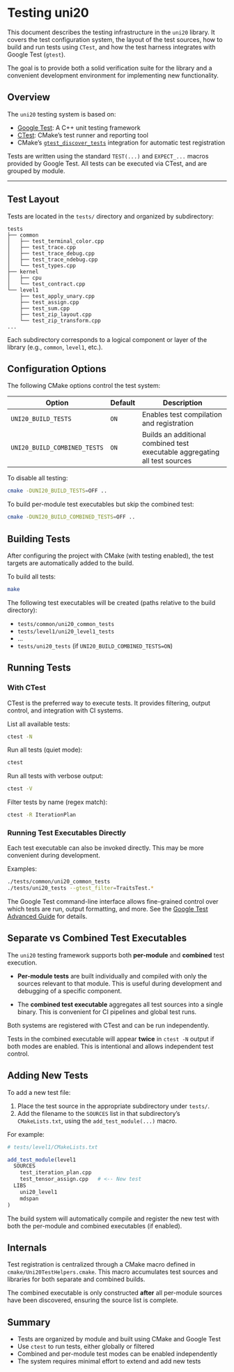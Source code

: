 # Testing uni20

This document describes the testing infrastructure in the `uni20` library. It covers the test configuration system, the layout of the test sources, how to build and run tests using `CTest`, and how the test harness integrates with Google Test (`gtest`).

The goal is to provide both a solid verification suite for the library and a convenient development environment for implementing new functionality.

## Overview

The `uni20` testing system is based on:

- [Google Test](https://github.com/google/googletest): A C++ unit testing framework
- [CTest](https://cmake.org/cmake/help/latest/manual/ctest.1.html): CMake’s test runner and reporting tool
- CMake’s [`gtest_discover_tests`](https://cmake.org/cmake/help/latest/module/GoogleTest.html) integration for automatic test registration

Tests are written using the standard `TEST(...)` and `EXPECT_...` macros provided by Google Test. All tests can be executed via CTest, and are grouped by module.

---

## Test Layout

Tests are located in the `tests/` directory and organized by subdirectory:

<!-- To update the test list below, run from the root of the repo: tree -P '*.cpp' tests/ -->
```
tests
├── common
│   ├── test_terminal_color.cpp
│   ├── test_trace.cpp
│   ├── test_trace_debug.cpp
│   ├── test_trace_ndebug.cpp
│   └── test_types.cpp
├── kernel
│   ├── cpu
│   └── test_contract.cpp
└── level1
    ├── test_apply_unary.cpp
    ├── test_assign.cpp
    ├── test_sum.cpp
    ├── test_zip_layout.cpp
    └── test_zip_transform.cpp
...
```

Each subdirectory corresponds to a logical component or layer of the library (e.g., `common`, `level1`, etc.).


## Configuration Options

The following CMake options control the test system:

| Option | Default | Description |
|--------|---------|-------------|
| `UNI20_BUILD_TESTS` | `ON` | Enables test compilation and registration |
| `UNI20_BUILD_COMBINED_TESTS` | `ON` | Builds an additional combined test executable aggregating all test sources |

To disable all testing:

```bash
cmake -DUNI20_BUILD_TESTS=OFF ..
```

To build per-module test executables but skip the combined test:

```bash
cmake -DUNI20_BUILD_COMBINED_TESTS=OFF ..
```


## Building Tests

After configuring the project with CMake (with testing enabled), the test targets are automatically added to the build.

To build all tests:

```bash
make
```

The following test executables will be created (paths relative to the build directory):

- `tests/common/uni20_common_tests`
- `tests/level1/uni20_level1_tests`
- ...
- `tests/uni20_tests` (if `UNI20_BUILD_COMBINED_TESTS=ON`)


## Running Tests

### With CTest

CTest is the preferred way to execute tests. It provides filtering, output control, and integration with CI systems.

List all available tests:

```bash
ctest -N
```

Run all tests (quiet mode):

```bash
ctest
```

Run all tests with verbose output:

```bash
ctest -V
```

Filter tests by name (regex match):

```bash
ctest -R IterationPlan
```

### Running Test Executables Directly

Each test executable can also be invoked directly. This may be more convenient during development.

Examples:

```bash
./tests/common/uni20_common_tests
./tests/uni20_tests --gtest_filter=TraitsTest.*
```

The Google Test command-line interface allows fine-grained control over which tests are run, output formatting, and more. See the [Google Test Advanced Guide](https://github.com/google/googletest/blob/main/docs/advanced.md) for details.


## Separate vs Combined Test Executables

The `uni20` testing framework supports both **per-module** and **combined** test execution.

- **Per-module tests** are built individually and compiled with only the sources relevant to that module. This is useful during development and debugging of a specific component.

- The **combined test executable** aggregates all test sources into a single binary. This is convenient for CI pipelines and global test runs.

Both systems are registered with CTest and can be run independently.

Tests in the combined executable will appear **twice** in `ctest -N` output if both modes are enabled. This is intentional and allows independent test control.


## Adding New Tests

To add a new test file:

1. Place the test source in the appropriate subdirectory under `tests/`.
2. Add the filename to the `SOURCES` list in that subdirectory’s `CMakeLists.txt`, using the `add_test_module(...)` macro.

For example:

```cmake
# tests/level1/CMakeLists.txt

add_test_module(level1
  SOURCES
    test_iteration_plan.cpp
    test_tensor_assign.cpp   # <-- New test
  LIBS
    uni20_level1
    mdspan
)
```

The build system will automatically compile and register the new test with both the per-module and combined executables (if enabled).


## Internals

Test registration is centralized through a CMake macro defined in `cmake/Uni20TestHelpers.cmake`. This macro accumulates test sources and libraries for both separate and combined builds.

The combined executable is only constructed **after** all per-module sources have been discovered, ensuring the source list is complete.


## Summary

- Tests are organized by module and built using CMake and Google Test
- Use `ctest` to run tests, either globally or filtered
- Combined and per-module test modes can be enabled independently
- The system requires minimal effort to extend and add new tests
